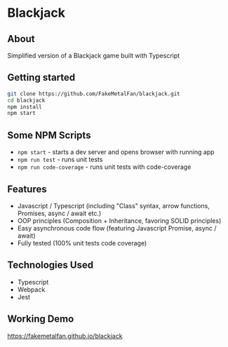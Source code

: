 # Blackjack

## About
Simplified version of a Blackjack game built with Typescript

## Getting started

```bash
git clone https://github.com/FakeMetalFan/blackjack.git
cd blackjack
npm install
npm start
```

## Some NPM Scripts

- `npm start` - starts a dev server and opens browser with running app
- `npm run test` - runs unit tests
- `npm run code-coverage` - runs unit tests with code-coverage

## Features

- Javascript / Typescript (including "Class" syntax, arrow functions, Promises, async / await etc.)
- OOP principles (Composition + Inheritance, favoring SOLID principles)
- Easy asynchronous code flow (featuring Javascript Promise, async / await)
- Fully tested (100% unit tests code coverage)

## Technologies Used

- Typescript
- Webpack
- Jest

## Working Demo

https://fakemetalfan.github.io/blackjack
